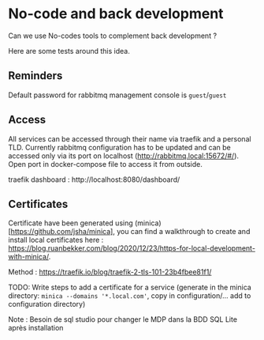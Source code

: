 # No-code and back development

Can we use No-codes tools to complement back development ?

Here are some tests around this idea.

## Reminders

Default password for rabbitmq management console is `guest`/`guest`

## Access

All services can be accessed through their name via traefik and a personal TLD.
Currently rabbitmq configuration has to be updated and can be accessed only via its port on
localhost (http://rabbitmq.local:15672/#/). Open port in docker-compose file to access it from outside.


traefik  dashboard : http://localhost:8080/dashboard/

## Certificates

Certificate have been generated using (minica)[https://github.com/jsha/minica], you can find a walkthrough to create and install local certificates here : https://blog.ruanbekker.com/blog/2020/12/23/https-for-local-development-with-minica/.

Method : https://traefik.io/blog/traefik-2-tls-101-23b4fbee81f1/

TODO: Write steps to add a certificate for a service (generate in the minica directory: `minica --domains '*.local.com'`, copy in configuration/... add to configuration directory)

Note : Besoin de sql studio pour changer le MDP dans la BDD SQL Lite après installation
